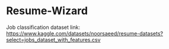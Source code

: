 # Resume-Wizard
Job classification dataset link: https://www.kaggle.com/datasets/noorsaeed/resume-datasets?select=jobs_dataset_with_features.csv
